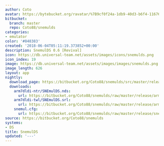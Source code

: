 ```yaml
---
author: Coto
avatar: https://bytebucket.org/ravatar/%7B9cf0f24a-1db9-40d3-b6f4-116761b7fe0b%7D?ts=default
bitbucket:
  branch: master
  repo: Coto88/snemulds
categories:
- emulator
color: '#848383'
created: '2018-06-04T05:11:19.373852+00:00'
description: SnemulDS 0.6 [Revival]
icon: https://db.universal-team.net/assets/images/icons/snemulds.png
icon_index: 19
image: https://db.universal-team.net/assets/images/images/snemulds.png
image_length: 626
layout: app
nightly:
  download_page: https://bitbucket.org/Coto88/snemulds/src/master/release
  downloads:
    arm7dldi-ntr/SNEmulDS.nds:
      url: https://bitbucket.org/Coto88/snemulds/raw/master/release/arm7dldi-ntr/SNEmulDS.nds
    arm7dldi-twl/SNEmulDS.srl:
      url: https://bitbucket.org/Coto88/snemulds/raw/master/release/arm7dldi-twl/SNEmulDS.srl
    snemul.cfg:
      url: https://bitbucket.org/Coto88/snemulds/raw/master/release/snemul.cfg
source: https://bitbucket.org/Coto88/snemulds
systems:
- DS
title: SnemulDS
updated: '---'
---
```

